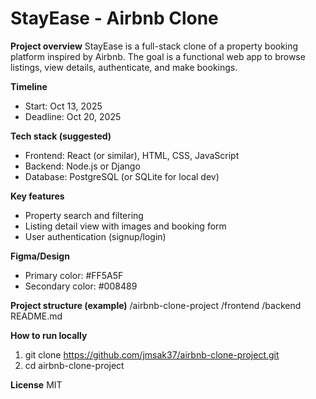 # StayEase - Airbnb Clone 
 
**Project overview** 
StayEase is a full-stack clone of a property booking platform inspired by Airbnb. The goal is a functional web app to browse listings, view details, authenticate, and make bookings. 
 
**Timeline** 
- Start: Oct 13, 2025 
- Deadline: Oct 20, 2025 
 
**Tech stack (suggested)** 
- Frontend: React (or similar), HTML, CSS, JavaScript 
- Backend: Node.js or Django 
- Database: PostgreSQL (or SQLite for local dev) 
 
**Key features** 
- Property search and filtering 
- Listing detail view with images and booking form 
- User authentication (signup/login) 
 
**Figma/Design** 
- Primary color: #FF5A5F 
- Secondary color: #008489 
 
**Project structure (example)** 
/airbnb-clone-project 
  /frontend 
  /backend 
  README.md 
 
**How to run locally** 
1. git clone https://github.com/jmsak37/airbnb-clone-project.git 
2. cd airbnb-clone-project 
 
**License** 
MIT 
